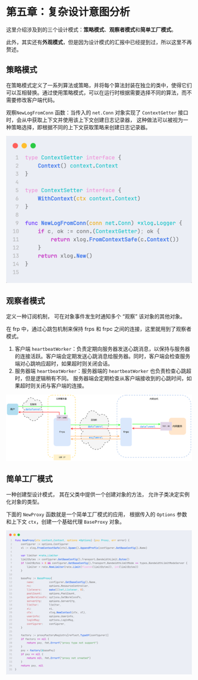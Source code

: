 # **第五章：复杂设计意图分析**

这里介绍涉及到的三个设计模式：**策略模式**、**观察者模式**和**简单工厂模式**。

此外，其实还有**外观模式**，但是因为设计模式的汇报中已经提到过，所以这里不再赘述。

## **策略模式**

在策略模式定义了一系列算法或策略，并将每个算法封装在独立的类中，使得它们可以互相替换。通过使用策略模式，可以在运行时根据需要选择不同的算法，而不需要修改客户端代码。

观察`NewLogFromConn` 函数：当传入的 `net.Conn` 对象实现了 `ContextGetter` 接口时，会从中获取上下文并使用该上下文创建日志记录器，
这种做法可以被视为一种策略选择，即根据不同的上下文获取策略来创建日志记录器。

![策略模式](assets/strategy.png)


## **观察者模式**

定义一种订阅机制， 可在对象事件发生时通知多个 “观察” 该对象的其他对象。

在 frp 中，通过心跳包机制来保持 frps 和 frpc 之间的连接，这里就用到了观察者模式。

1. 客户端 `heartbeatWorker`：负责定期向服务器发送心跳消息，以保持与服务器的连接活跃。客户端会定期发送心跳消息给服务器。同时，客户端会检查服务端对心跳响应超时，如果超时则关闭会话。
2. 服务器端 `heartbeatWorker`：服务器端的 `heartbeatWorker` 也负责检查心跳超时，但是逻辑稍有不同。 服务器端会定期检查从客户端接收到的心跳时间，如果超时则关闭与客户端的连接。

![观察者模式](assets/workflow.png)

## **简单工厂模式**

一种创建型设计模式， 其在父类中提供一个创建对象的方法， 允许子类决定实例化对象的类型。

下面的 `NewProxy` 函数就是一个简单工厂模式的应用，
根据传入的 `Options` 参数和上下文 `ctx`，创建一个基础代理 `BaseProxy` 对象。

![简单工厂模式](assets/factory.png)
